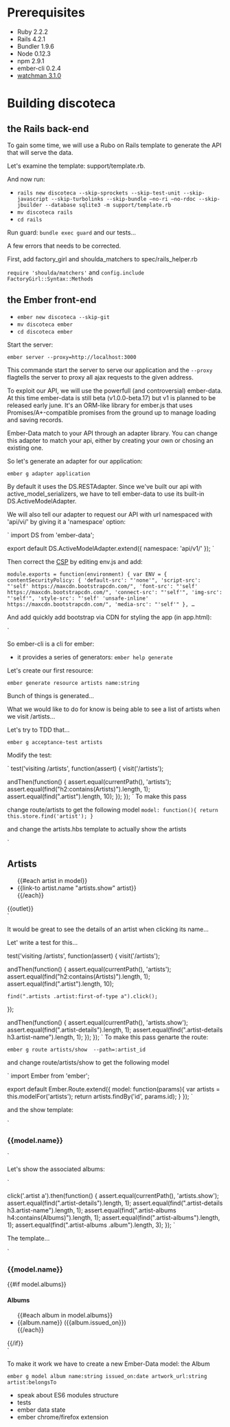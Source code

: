 # Prerequisites

- Ruby 2.2.2
- Rails 4.2.1
- Bundler 1.9.6
- Node 0.12.3
- npm 2.9.1
- ember-cli 0.2.4
- [watchman 3.1.0](http://www.ember-cli.com/#watchman)

# Building discoteca

## the Rails back-end

To gain some time, we will use a Rubo on Rails template to generate the API that will serve the data.

Let's examine the template: support/template.rb.

And now run:

- `rails new discoteca --skip-sprockets --skip-test-unit --skip-javascript --skip-turbolinks --skip-bundle –no-ri –no-rdoc --skip-jbuilder --database sqlite3 -m support/template.rb`
- `mv discoteca rails`
- `cd rails`

Run guard: `bundle exec guard` and our tests…

A few errors that needs to be corrected.

First, add factory_girl and shoulda_matchers to spec/rails_helper.rb

`require 'shoulda/matchers'`
and
`config.include FactoryGirl::Syntax::Methods`

## the Ember front-end

- `ember new discoteca --skip-git`
- `mv discoteca ember`
- `cd discoteca ember`

Start the server:

`ember server --proxy=http://localhost:3000`

This commande start the server to serve our application and the `--proxy` flagtells the server to proxy all ajax requests to the given address.

To exploit our API, we will use the powerfull (and controversial) ember-data.
At this time ember-data is still beta (v1.0.0-beta.17) but v1 is planned to be released early june.
It's an ORM-like library for ember.js that uses Promises/A+-compatible promises from the ground up to manage loading and saving records.

Ember-Data match to your API through an adapter library. You can change this adapter to match your api, either by creating your own or chosing an existing one.

So let's generate an adapter for our application:

`ember g adapter application`


By default it uses the DS.RESTAdapter. Since we've built our api with active_model_serializers, we have to tell ember-data to use its built-in DS.ActiveModelAdapter.

We will also tell our adapter to request our API with url namespaced with 'api/vi/' by giving it a 'namespace' option:

`
import DS from 'ember-data';

export default DS.ActiveModelAdapter.extend({
   namespace: 'api/v1/'
});
`


Then correct the [CSP](http://www.ember-cli.com/#content-security-policy) by editing env.js and add:

`
module.exports = function(environment) {
  var ENV = {
    contentSecurityPolicy: {
      'default-src': "'none'",
      'script-src': "'self' https://maxcdn.bootstrapcdn.com/",
      'font-src': "'self' https://maxcdn.bootstrapcdn.com/",
      'connect-src': "'self'",
      'img-src': "'self'",
      'style-src': "'self' 'unsafe-inline' https://maxcdn.bootstrapcdn.com/",
      'media-src': "'self'"
    },
    …
`

And add quickly add bootstrap via CDN for styling the app (in app.html):

`
<link rel="stylesheet" href="https://maxcdn.bootstrapcdn.com/bootstrap/3.3.4/css/bootstrap.min.css">
<script src="https:///bootstrap/3.3.4/js/bootstrap.min.js"></script>


So ember-cli is a cli for ember:
  - it provides a series of generators: `ember help generate`

Let's create our first resource:

`ember generate resource artists name:string`

Bunch of things is generated…

What we would like to do for know is being able to see a list of artists when we visit /artists…

Let's try to TDD that…

`ember g acceptance-test artists`

Modify the test:

`
test('visiting /artists', function(assert) {
  visit('/artists');

  andThen(function() {
    assert.equal(currentPath(), 'artists');
    assert.equal(find("h2:contains(Artists)").length, 1);
    assert.equal(find(".artist").length, 10);
  });
});
`
To make this pass

change route/artists to get the following model
`
model: function(){
  return this.store.find('artist');
}
`

and change the artists.hbs template to actually show the artists

`
<div class='row'>
  <div class='col-sm-3'>
    <h2>Artists</h2>
    <ul class='list-group'>
      {{#each artist in model}}
        <li class="list-group-item artist">
          {{link-to artist.name "artists.show" artist}}
        </li>
      {{/each}}
    </ul>
  </div>
  <div class='col-sm-9'>
    {{outlet}}
  </div>
</div>
`

It would be great to see the details of an artist when clicking its name…

Let' write a test for this…

test('visiting /artists', function(assert) {
  visit('/artists');

  andThen(function() {
    assert.equal(currentPath(), 'artists');
    assert.equal(find("h2:contains(Artists)").length, 1);
    assert.equal(find(".artist").length, 10);

    find(".artists .artist:first-of-type a").click();
  });

  andThen(function() {
    assert.equal(currentPath(), 'artists.show');
    assert.equal(find(".artist-details").length, 1);
    assert.equal(find(".artist-details h3.artist-name").length, 1);
  });
});
`
To make this pass genarte the route:

`ember g route artists/show  --path=:artist_id`

and change route/artists/show to get the following model

`
import Ember from 'ember';

export default Ember.Route.extend({
  model: function(params){
    var artists = this.modelFor('artists');
    return artists.findBy('id', params.id);
  }
});
`

and the show template:

`
<div class='row'>
  <div class='col-sm-12 artist-details'>
    <h3 class='artist-name'>{{model.name}}</h3>
  </div>
</div>
`

Let's show the associated albums:

`

  click('.artist a').then(function() {
    assert.equal(currentPath(), 'artists.show');
    assert.equal(find(".artist-details").length, 1);
    assert.equal(find(".artist-details h3.artist-name").length, 1);
    assert.equal(find(".artist-albums h4:contains(Albums)").length, 1);
    assert.equal(find(".artist-albums").length, 1);
    assert.equal(find(".artist-albums .album").length, 3);
  });
`

The template…

`
<div class='row'>
  <div class='col-sm-12 artist-details'>
    <h3 class='artist-name'>{{model.name}}</h3>
    {{#if model.albums}}
      <div class="artist-albums">
        <h4>Albums</h4>
        <ul class="list-group">
          {{#each album in model.albums}}
            <li class="list-group-item">
              {{album.name}}
              ({{album.issued_on}})
            </li>
          {{/each}}
        </ul>
      </div>
    {{/if}}
  </div>
</div>
`

To make it work we have to create a new Ember-Data model: the Album

`ember g model album name:string issued_on:date artwork_url:string artist:belongsTo`

- speak about ES6 modules structure
- tests
- ember data state
- ember chrome/firefox extension

